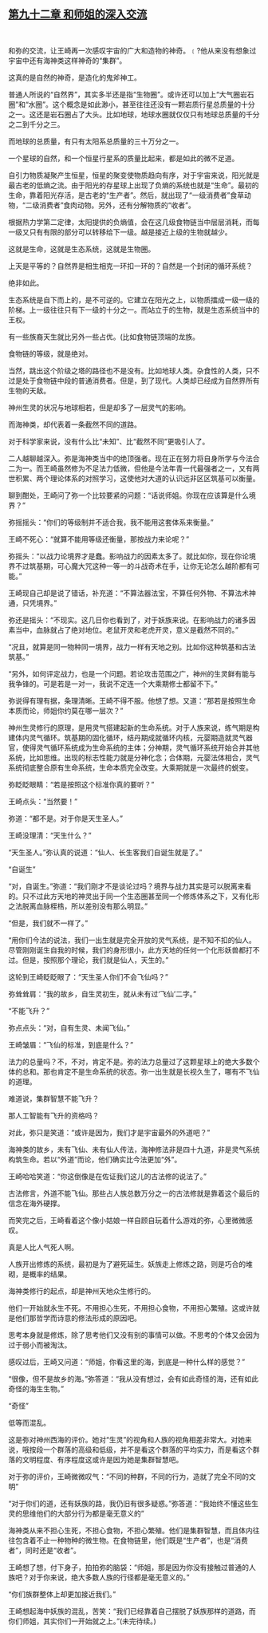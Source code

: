 ## [第九十二章 和师姐的深入交流](https://www.xxbiquge.com/11_11207/9038259.html)
﻿

  和弥的交流，让王崎再一次感叹宇宙的广大和造物的神奇。﹝?他从来没有想象过宇宙中还有海神类这样神奇的“集群”。

  这真的是自然的神奇，是造化的鬼斧神工。

  普通人所说的“自然界”，其实多半还是指“生物圈”。或许还可以加上“大气圈岩石圈”和“水圈”。这个概念是如此渺小，甚至往往还没有一颗岩质行星总质量的十分之一。这还是岩石圈占了大头。比如地球，地球水圈就仅仅只有地球总质量的千分之二到千分之三。

  而地球的总质量，有只有太阳系总质量的三十万分之一。

  一个星球的自然，和一个恒星行星系的质量比起来，都是如此的微不足道。

  自引力物质凝聚产生恒星，恒星的聚变使物质趋向有序，对于宇宙来说，阳光就是最古老的低熵之流。由于阳光的存星球上出现了负熵的系统也就是“生命”。最初的生命，靠着阳光存活，是古老的“生产者”。然后，就出现了“一级消费者”食草动物，“二级消费者”食肉动物。另外，还有分解物质的“收者”。

  根据热力学第二定律，太阳提供的负熵值，会在这几级食物链当中层层消耗，而每一级又只有有限的部分可以转移给下一级。越是接近上级的生物就越少。

  这就是生命，这就是生态系统，这就是生物圈。

  上天是平等的？自然界是相生相克一环扣一环的？自然是一个封闭的循环系统？

  绝非如此。

  生态系统是自下而上的，是不可逆的。它建立在阳光之上，以物质擂成一级一级的阶梯。上一级往往只有下一级的十分之一。而站立于的生物，就是生态系统当中的王权。

  有一些族裔天生就比另外一些占优。(比如食物链顶端的龙族。

  食物链的等级，就是绝对。

  当然，跳出这个阶级之塔的路径也不是没有。比如地球人类。杂食性的人类，只不过是处于食物链中段的普通消费者。但是，到了现代。人类却已经成为自然界所有生物的天敌。

  神州生灵的状况与地球相若，但是却多了一层灵气的影响。

  而海神类，却代表着一条截然不同的道路。

  对于科学家来说，没有什么比“未知”、比“截然不同”更吸引人了。

  二人越聊越深入。弥是海神类当中的绝顶强者。现在正在努力将自身所学与今法合二为一。而王崎虽然修为不足法力低微，但他是今法年青一代最强者之一，又有两世积累、两个理论体系的对照学习，这使他对大道的认识远非区区筑基可以衡量。

  聊到酣处，王崎问了弥一个比较要紧的问题：“话说师姐。你现在应该算是什么境界？”

  弥摇摇头：“你们的等级制并不适合我，我不能用这套体系来衡量。”

  王崎不死心：“就算不能用等级还衡量，那按战力来论呢？”

  弥摇头：“以战力论境界才是蠢。影响战力的因素太多了。就比如你，现在你论境界不过筑基期，可心魔大咒这种一等一的斗战奇术在手，让你无论怎么越阶都有可能。”

  王崎现自己却是说了错话，补充道：“不算法器法宝，不算任何外物、不算法术神通，只凭境界。”

  弥还是摇头：“不现实。这几日你也看到了，对于妖族来说。在影响战力的诸多因素当中，血脉就占了绝对地位。老鼠开灵和老虎开灵，意义是截然不同的。”

  “况且，就算是同一物种同一境界，战力一样有天地之别。比如你这种筑基和古法筑基。”

  “另外，如何评定战力，也是一个问题。若论攻击范围之广，神州的生灵鲜有能与我争锋的。可是若是一对一，我说不定连一个大乘期修士都留不下。”

  弥说得有理有据，条理清晰。王崎不得不服。他想了想。又道：“那若是按照生命本质而论，师姐你约莫在哪一层次？”

  神州生灵修行的原理，是用灵气搭建起新的生命系统。对于人族来说，练气期是构建体内灵气循环。筑基期的固化循环，结丹期成就循环内核，元婴期造就灵气器官，使得灵气循环系统成为生命系统的主体；分神期，灵气循环系统开始合并其他系统，比如思维。出现的标志性能力就是分神化念；合体期，元婴法体相合，灵气系统彻底整合原有生命系统，生命本质完全改变。大乘期就是一次最终的蜕变。

  弥眨眨眼睛：“若是按照这个标准你真的要听？”

  王崎点头：“当然要！”

  弥道：“都不是。对于你是天生圣人。”

  王崎没理清：“天生什么？”

  “天生圣人。”弥认真的说道：“仙人、长生客我们自诞生就是了。”

  “自诞生”

  “对，自诞生。”弥道：“我们刚才不是谈论过吗？境界与战力其实是可以脱离来看的。只不过此方天地的神灵出于同一个生态圈甚至同一个修炼体系之下，又有化形之法脱离血脉桎梏，所以差别没有那么明显。”

  “但是，我们就不一样了。”

  “用你们今法的说法，我们一出生就是完全开放的灵气系统，是不知不扣的仙人。尽管刚刚诞生自我的时候，我们的身形很小，此方天地的任何一个化形妖兽都打不过。但是，按照那个理论，我们就是仙人，天生的。”

  这轮到王崎眨眨眼了：“天生圣人你们不会飞仙吗？”

  弥耸耸肩：“我的故乡，自生灵初生，就从未有过‘飞仙’二字。”

  “不能飞升？”

  弥点点头：“对，自有生灵、未闻飞仙。”

  王崎皱眉：“飞仙的标准，到底是什么？”

  法力的总量吗？不，不对，肯定不是。弥的法力总量过了这颗星球上的绝大多数个体的总和。那也肯定不是生命系统的状态。弥一出生就是长视久生了，哪有不飞仙的道理。

  难道说，集群智慧不能飞升？

  那人工智能有飞升的资格吗？

  对此，弥只是笑道：“或许是因为，我们才是宇宙最外的外道吧？”

  海神类的故乡，未有飞仙、未有仙人传法，海神修法非是四十九道，非是灵气系统构筑生命。若以“外道”而论，他们确实比今法更加“外”。

  王崎哈哈笑道：“你这倒像是在佐证我们这儿的古法修的说法了。”

  古法修言，外道不能飞仙。那些占人族总数万分之一的古法修就是靠着这个最后的信念在海外硬撑。

  而笑完之后，王崎看着这个像小姑娘一样自顾自玩着什么游戏的弥，心里微微感叹。

  真是人比人气死人啊。

  人族开出修炼的系统，最初是为了避死延生。妖族走上修炼之路，则是巧合的堆砌，是概率的结果。

  海神类修行的起点，却是神州天地众生修行的。

  他们一开始就永生不死。不用担心生死，不用担心食物，不用担心繁殖。这或许就是他们那哲学而诗意的修法形成的原因吧。

  思考本身就是修炼，除了思考他们又没有别的事情可以做。不思考的个体又会因为过于弱小而被淘汰。

  感叹过后，王崎又问道：“师姐，你看这里的海，到底是一种什么样的感觉？”

  “很像，但不是故乡的海。”弥答道：“我从没有想过，会有如此奇怪的海，还有如此奇怪的海生生物。”

  “奇怪”

  低等而混乱。

  这是弥对神州西海的评价。她对“生灵”的视角和人族的视角相差非常大。对她来说，哦按段一个群落的高级和低级，并不是看这个群落的平均实力，而是看这个群落的文明程度、有序程度这或许是因为她是集群智慧吧。

  对于弥的评价，王崎微微叹气：“不同的种群，不同的行为，造就了完全不同的文明”

  “对于你们的道，还有妖族的路，我仍旧有很多疑惑。”弥答道：“我始终不懂这些生灵的思维他们的大部分行为都是毫无意义的”

  海神类从来不担心生死，不担心食物，不担心繁殖。他们是集群智慧，而且体内往往包含着不止一种物种的微生物。在食物链里，他们既是“生产者”，也是“消费者”，同时还是“收者”。

  王崎想了想，付下身子，拍拍弥的脑袋：“师姐，那是因为你没有接触过普通的人族吧？对于你来说，绝大多数人族的行径都是毫无意义的。”

  “你们族群整体上却更加接近我们。”

  王崎想起海中妖族的混乱，苦笑：“我们已经靠着自己摆脱了妖族那样的道路，而你们师姐，其实你们一开始就之上。”(未完待续。)

